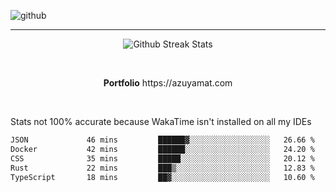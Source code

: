 ![github](https://media.discordapp.net/attachments/881363147364118528/1142610121697021952/background.png?width=1000&height=300)<br>
___
<p align="center">
  <img alt="Github Streak Stats" src="https://streak-stats.demolab.com?user=Azuyamat&theme=transparent&hide_border=true"/>
</p><br>
<p align="center">
      <strong>Portfolio</strong> https://azuyamat.com
</p><br>

Stats not 100% accurate because WakaTime isn't installed on all my IDEs
<!--START_SECTION:waka-->

```txt
JSON             46 mins         ██████▓░░░░░░░░░░░░░░░░░░   26.66 %
Docker           42 mins         ██████░░░░░░░░░░░░░░░░░░░   24.20 %
CSS              35 mins         █████░░░░░░░░░░░░░░░░░░░░   20.12 %
Rust             22 mins         ███▒░░░░░░░░░░░░░░░░░░░░░   12.83 %
TypeScript       18 mins         ██▓░░░░░░░░░░░░░░░░░░░░░░   10.60 %
```

<!--END_SECTION:waka-->
